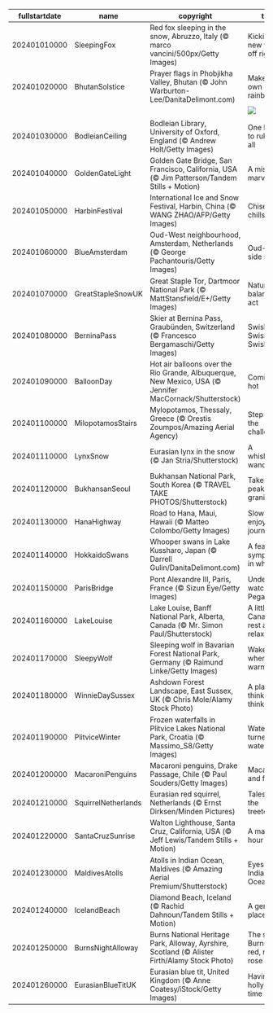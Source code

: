 |fullstartdate|name|copyright|title|image|
|--|--|--|--|--|
202401010000|SleepingFox|Red fox sleeping in the snow, Abruzzo, Italy (© marco vancini/500px/Getty Images)|Kicking the new year off right|![](/en-GB/2024/01/202401010000SleepingFox.jpg)|
202401020000|BhutanSolstice|Prayer flags in Phobjikha Valley, Bhutan (© John Warburton-Lee/DanitaDelimont.com)|Make your own rainbow|![](/en-GB/2024/01/202401020000BhutanSolstice.jpg)|
||||![](/en-GB/2024/01/.jpg)|
202401030000|BodleianCeiling|Bodleian Library, University of Oxford, England (© Andrew Holt/Getty Images)|One library to rule them all|![](/en-GB/2024/01/202401030000BodleianCeiling.jpg)|
202401040000|GoldenGateLight|Golden Gate Bridge, San Francisco, California, USA (© Jim Patterson/Tandem Stills + Motion)|A mist-ical marvel|![](/en-GB/2024/01/202401040000GoldenGateLight.jpg)|
202401050000|HarbinFestival|International Ice and Snow Festival, Harbin, China (© WANG ZHAO/AFP/Getty Images)|Chisels and chills|![](/en-GB/2024/01/202401050000HarbinFestival.jpg)|
202401060000|BlueAmsterdam|Oud-West neighbourhood, Amsterdam, Netherlands (© George Pachantouris/Getty Images)|Oud-West side story|![](/en-GB/2024/01/202401060000BlueAmsterdam.jpg)|
202401070000|GreatStapleSnowUK|Great Staple Tor, Dartmoor National Park (© MattStansfield/E+/Getty Images)|Nature's balancing act|![](/en-GB/2024/01/202401070000GreatStapleSnowUK.jpg)|
202401080000|BerninaPass|Skier at Bernina Pass, Graubünden, Switzerland (© Francesco Bergamaschi/Getty Images)|Swish Swiss Swish|![](/en-GB/2024/01/202401080000BerninaPass.jpg)|
202401090000|BalloonDay|Hot air balloons over the Rio Grande, Albuquerque, New Mexico, USA (© Jennifer MacCornack/Shutterstock)|Coming in hot|![](/en-GB/2024/01/202401090000BalloonDay.jpg)|
202401100000|MilopotamosStairs|Mylopotamos, Thessaly, Greece (© Orestis Zoumpos/Amazing Aerial Agency)|Step up to the challenge!|![](/en-GB/2024/01/202401100000MilopotamosStairs.jpg)|
202401110000|LynxSnow|Eurasian lynx in the snow (© Jan Stria/Shutterstock)|A whiskered wanderer|![](/en-GB/2024/01/202401110000LynxSnow.jpg)|
202401120000|BukhansanSeoul|Bukhansan National Park, South Korea (© TRAVEL TAKE PHOTOS/Shutterstock)|Take this peak for granite|![](/en-GB/2024/01/202401120000BukhansanSeoul.jpg)|
202401130000|HanaHighway|Road to Hana, Maui, Hawaii (© Matteo Colombo/Getty Images)|Slow down, enjoy the journey!|![](/en-GB/2024/01/202401130000HanaHighway.jpg)|
202401140000|HokkaidoSwans|Whooper swans in Lake Kussharo, Japan (© Darrell Gulin/DanitaDelimont.com)|A feathered symphony in white|![](/en-GB/2024/01/202401140000HokkaidoSwans.jpg)|
202401150000|ParisBridge|Pont Alexandre III, Paris, France (© Sizun Eye/Getty Images)|Under the watch of Pegasus|![](/en-GB/2024/01/202401150000ParisBridge.jpg)|
202401160000|LakeLouise|Lake Louise, Banff National Park, Alberta, Canada (© Mr. Simon Paul/Shutterstock)|A little Canadian rest and relaxation|![](/en-GB/2024/01/202401160000LakeLouise.jpg)|
202401170000|SleepyWolf|Sleeping wolf in Bavarian Forest National Park, Germany (© Raimund Linke/Getty Images)|Wake me when it warms up|![](/en-GB/2024/01/202401170000SleepyWolf.jpg)|
202401180000|WinnieDaySussex|Ashdown Forest Landscape, East Sussex, UK (© Chris Mole/Alamy Stock Photo)|A place to think, think, think|![](/en-GB/2024/01/202401180000WinnieDaySussex.jpg)|
202401190000|PlitviceWinter|Frozen waterfalls in Plitvice Lakes National Park, Croatia (© Massimo_S8/Getty Images)|Waterfalls turned waterfreeze|![](/en-GB/2024/01/202401190000PlitviceWinter.jpg)|
202401200000|MacaroniPenguins|Macaroni penguins, Drake Passage, Chile (© Paul Souders/Getty Images)|Macaroni and freeze|![](/en-GB/2024/01/202401200000MacaroniPenguins.jpg)|
202401210000|SquirrelNetherlands|Eurasian red squirrel, Netherlands (© Ernst Dirksen/Minden Pictures)|Tales from the treetops|![](/en-GB/2024/01/202401210000SquirrelNetherlands.jpg)|
202401220000|SantaCruzSunrise|Walton Lighthouse, Santa Cruz, California, USA (© Jeff Lewis/Tandem Stills + Motion)|A magic hour indeed|![](/en-GB/2024/01/202401220000SantaCruzSunrise.jpg)|
202401230000|MaldivesAtolls|Atolls in Indian Ocean, Maldives (© Amazing Aerial Premium/Shutterstock)|Eyes of the Indian Ocean|![](/en-GB/2024/01/202401230000MaldivesAtolls.jpg)|
202401240000|IcelandBeach|Diamond Beach, Iceland (© Rachid Dahnoun/Tandem Stills + Motion)|A gem of a place|![](/en-GB/2024/01/202401240000IcelandBeach.jpg)|
202401250000|BurnsNightAlloway|Burns National Heritage Park, Alloway, Ayrshire, Scotland (© Alister Firth/Alamy Stock Photo)|The sun Burns like a red, red rose|![](/en-GB/2024/01/202401250000BurnsNightAlloway.jpg)|
202401260000|EurasianBlueTitUK|Eurasian blue tit, United Kingdom (© Anne Coatesy/iStock/Getty Images)|Having a holly good time|![](/en-GB/2024/01/202401260000EurasianBlueTitUK.jpg)|
